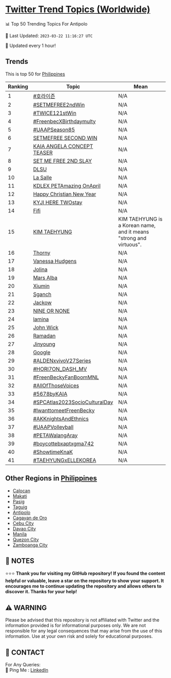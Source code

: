 [Twitter Trend Topics (Worldwide)](https://github.com/ErcinDedeoglu/Twitter-Trend-Topics)
==========


📊 Top 50 Trending Topics For Antipolo

📆 Last Updated: `2023-03-22 11:16:27 UTC`

🔧 Updated every 1 hour!


## Trends

This is top 50 for [Philippines](</Philippines>)

| Ranking | Topic | Mean |
| ------- | ------------ | ------------ |
| 1 | [#호라이즌](http://twitter.com/search?q=%23%ed%98%b8%eb%9d%bc%ec%9d%b4%ec%a6%8c) | N/A |
| 2 | [#SETMEFREE2ndWin](http://twitter.com/search?q=%23SETMEFREE2ndWin) | N/A |
| 3 | [#TWICE121stWin](http://twitter.com/search?q=%23TWICE121stWin) | N/A |
| 4 | [#FreenbecXBirthdaymulty](http://twitter.com/search?q=%23FreenbecXBirthdaymulty) | N/A |
| 5 | [#UAAPSeason85](http://twitter.com/search?q=%23UAAPSeason85) | N/A |
| 6 | [SETMEFREE SECOND WIN](http://twitter.com/search?q=SETMEFREE+SECOND+WIN) | N/A |
| 7 | [KAIA ANGELA CONCEPT TEASER](http://twitter.com/search?q=KAIA+ANGELA+CONCEPT+TEASER) | N/A |
| 8 | [SET ME FREE 2ND SLAY](http://twitter.com/search?q=SET+ME+FREE+2ND+SLAY) | N/A |
| 9 | [DLSU](http://twitter.com/search?q=DLSU) | N/A |
| 10 | [La Salle](http://twitter.com/search?q=La+Salle) | N/A |
| 11 | [KDLEX PETAmazing OnApril](http://twitter.com/search?q=KDLEX+PETAmazing+OnApril) | N/A |
| 12 | [Happy Christian New Year](http://twitter.com/search?q=Happy+Christian+New+Year) | N/A |
| 13 | [KYJI HERE TWOstay](http://twitter.com/search?q=KYJI+HERE+TWOstay) | N/A |
| 14 | [Fifi](http://twitter.com/search?q=Fifi) | N/A |
| 15 | [KIM TAEHYUNG](http://twitter.com/search?q=KIM+TAEHYUNG) | KIM TAEHYUNG is a Korean name, and it means "strong and virtuous". |
| 16 | [Thorny](http://twitter.com/search?q=Thorny) | N/A |
| 17 | [Vanessa Hudgens](http://twitter.com/search?q=Vanessa+Hudgens) | N/A |
| 18 | [Jolina](http://twitter.com/search?q=Jolina) | N/A |
| 19 | [Mars Alba](http://twitter.com/search?q=Mars+Alba) | N/A |
| 20 | [Xiumin](http://twitter.com/search?q=Xiumin) | N/A |
| 21 | [Sganch](http://twitter.com/search?q=Sganch) | N/A |
| 22 | [Jackow](http://twitter.com/search?q=Jackow) | N/A |
| 23 | [NINE OR NONE](http://twitter.com/search?q=NINE+OR+NONE) | N/A |
| 24 | [lamina](http://twitter.com/search?q=lamina) | N/A |
| 25 | [John Wick](http://twitter.com/search?q=John+Wick) | N/A |
| 26 | [Ramadan](http://twitter.com/search?q=Ramadan) | N/A |
| 27 | [Jinyoung](http://twitter.com/search?q=Jinyoung) | N/A |
| 28 | [Google](http://twitter.com/search?q=Google) | N/A |
| 29 | [#ALDENxvivoV27Series](http://twitter.com/search?q=%23ALDENxvivoV27Series) | N/A |
| 30 | [#HORI7ON_DASH_MV](http://twitter.com/search?q=%23HORI7ON_DASH_MV) | N/A |
| 31 | [#FreenBeckyFanBoomMNL](http://twitter.com/search?q=%23FreenBeckyFanBoomMNL) | N/A |
| 32 | [#AllOfThoseVoices](http://twitter.com/search?q=%23AllOfThoseVoices) | N/A |
| 33 | [#5678byKAIA](http://twitter.com/search?q=%235678byKAIA) | N/A |
| 34 | [#SPCAtlas2023SocioCulturalDay](http://twitter.com/search?q=%23SPCAtlas2023SocioCulturalDay) | N/A |
| 35 | [#IwanttomeetFreenBecky](http://twitter.com/search?q=%23IwanttomeetFreenBecky) | N/A |
| 36 | [#AKKnightsAndEthnics](http://twitter.com/search?q=%23AKKnightsAndEthnics) | N/A |
| 37 | [#UAAPVolleyball](http://twitter.com/search?q=%23UAAPVolleyball) | N/A |
| 38 | [#PETAWalangAray](http://twitter.com/search?q=%23PETAWalangAray) | N/A |
| 39 | [#boycottebxaptxgma742](http://twitter.com/search?q=%23boycottebxaptxgma742) | N/A |
| 40 | [#ShowtimeKnaK](http://twitter.com/search?q=%23ShowtimeKnaK) | N/A |
| 41 | [#TAEHYUNGxELLEKOREA](http://twitter.com/search?q=%23TAEHYUNGxELLEKOREA) | N/A |



## Other Regions in [Philippines](</Philippines>)

* [Calocan](</Philippines/Calocan.md>)
* [Makati](</Philippines/Makati.md>)
* [Pasig](</Philippines/Pasig.md>)
* [Taguig](</Philippines/Taguig.md>)
* [Antipolo](</Philippines/Antipolo.md>)
* [Cagayan de Oro](</Philippines/Cagayan de Oro.md>)
* [Cebu City](</Philippines/Cebu City.md>)
* [Davao City](</Philippines/Davao City.md>)
* [Manila](</Philippines/Manila.md>)
* [Quezon City](</Philippines/Quezon City.md>)
* [Zamboanga City](</Philippines/Zamboanga City.md>)



## 📝 NOTES

⭐⭐⭐ **Thank you for visiting my GitHub repository! If you found the content helpful or valuable, leave a star on the repository to show your support. It encourages me to continue updating the repository and allows others to discover it. Thanks for your help!**


## ⚠️ WARNING

Please be advised that this repository is not affiliated with Twitter and the information provided is for informational purposes only. We are not responsible for any legal consequences that may arise from the use of this information. Use at your own risk and solely for educational purposes.


## 📨 CONTACT

 For Any Queries:  
            🏓 Ping Me : [LinkedIn](https://www.linkedin.com/in/ercindedeoglu/)
